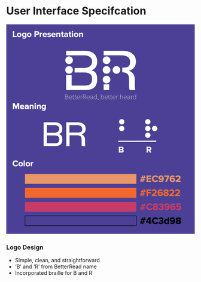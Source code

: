 # User Interface Specifcation

![image](logo-design.png)

### Logo Design
- Simple, clean, and straightforward
- ‘B’ and ‘R’ from BetterRead name
- Incorporated braille for B and R
 
